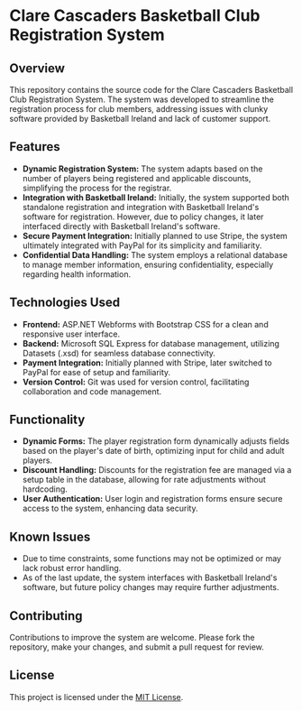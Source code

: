 # Clare Cascaders Basketball Club Registration System

## Overview
This repository contains the source code for the Clare Cascaders Basketball Club Registration System. The system was developed to streamline the registration process for club members, addressing issues with clunky software provided by Basketball Ireland and lack of customer support. 

## Features
- **Dynamic Registration System:** The system adapts based on the number of players being registered and applicable discounts, simplifying the process for the registrar.
- **Integration with Basketball Ireland:** Initially, the system supported both standalone registration and integration with Basketball Ireland's software for registration. However, due to policy changes, it later interfaced directly with Basketball Ireland's software.
- **Secure Payment Integration:** Initially planned to use Stripe, the system ultimately integrated with PayPal for its simplicity and familiarity.
- **Confidential Data Handling:** The system employs a relational database to manage member information, ensuring confidentiality, especially regarding health information.

## Technologies Used
- **Frontend:** ASP.NET Webforms with Bootstrap CSS for a clean and responsive user interface.
- **Backend:** Microsoft SQL Express for database management, utilizing Datasets (.xsd) for seamless database connectivity.
- **Payment Integration:** Initially planned with Stripe, later switched to PayPal for ease of setup and familiarity.
- **Version Control:** Git was used for version control, facilitating collaboration and code management.

## Functionality
- **Dynamic Forms:** The player registration form dynamically adjusts fields based on the player's date of birth, optimizing input for child and adult players.
- **Discount Handling:** Discounts for the registration fee are managed via a setup table in the database, allowing for rate adjustments without hardcoding.
- **User Authentication:** User login and registration forms ensure secure access to the system, enhancing data security.

## Known Issues
- Due to time constraints, some functions may not be optimized or may lack robust error handling.
- As of the last update, the system interfaces with Basketball Ireland's software, but future policy changes may require further adjustments.

## Contributing
Contributions to improve the system are welcome. Please fork the repository, make your changes, and submit a pull request for review.

## License
This project is licensed under the [MIT License](LICENSE).

